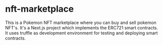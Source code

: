 # nft-marketplace

           

This is a Pokemon NFT marketplace where you can buy and sell pokemon NFT's. It's a Next.js project which implements the ERC721 smart contracts. 
It uses truffle as development environment for testing and deploying smart contracts.
